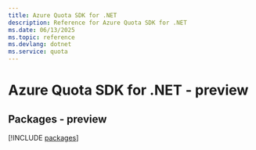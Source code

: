 ```yaml
---
title: Azure Quota SDK for .NET
description: Reference for Azure Quota SDK for .NET
ms.date: 06/13/2025
ms.topic: reference
ms.devlang: dotnet
ms.service: quota
---
```

# Azure Quota SDK for .NET - preview
## Packages - preview
[!INCLUDE [packages](quota-index.md)]